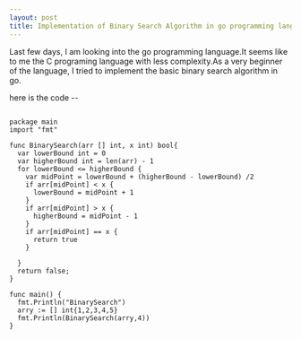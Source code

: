 ```yaml
---
layout: post
title: Implementation of Binary Search Algorithm in go programming language
---
```


Last few days, I am looking into the go programming language.It seems like to me the C programing language with less complexity.As a very beginner of the language, I tried to implement the basic binary search algorithm in go.

here is the code --

```

package main
import "fmt"

func BinarySearch(arr [] int, x int) bool{
  var lowerBound int = 0
  var higherBound int = len(arr) - 1
  for lowerBound <= higherBound {
    var midPoint = lowerBound + (higherBound - lowerBound) /2
    if arr[midPoint] < x {
      lowerBound = midPoint + 1
    }
    if arr[midPoint] > x {
      higherBound = midPoint - 1
    }
    if arr[midPoint] == x {
      return true
    }

  }
  return false;
}

func main() {
  fmt.Println("BinarySearch")
  arry := [] int{1,2,3,4,5}
  fmt.Println(BinarySearch(arry,4))
}
```